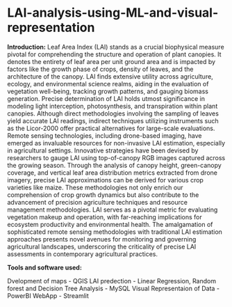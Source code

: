 # LAI-analysis-using-ML-and-visual-representation

**Introduction:**
Leaf Area Index (LAI) stands as a crucial biophysical measure pivotal for comprehending the structure and operation of plant canopies. It denotes the entirety of leaf area per unit ground area and is impacted by factors like the growth phase of crops, density of leaves, and the architecture of the canopy. LAI finds extensive utility across agriculture, ecology, and environmental science realms, aiding in the evaluation of vegetation well-being, tracking growth patterns, and gauging biomass generation. Precise determination of LAI holds utmost significance in modeling light interception, photosynthesis, and transpiration within plant canopies. Although direct methodologies involving the sampling of leaves yield accurate LAI readings, indirect techniques utilizing instruments such as the Licor-2000 offer practical alternatives for large-scale evaluations. Remote sensing technologies, including drone-based imaging, have emerged as invaluable resources for non-invasive LAI estimation, especially in agricultural settings. Innovative strategies have been devised by researchers to gauge LAI using top-of-canopy RGB images captured across the growing season. Through the analysis of canopy height, green-canopy coverage, and vertical leaf area distribution metrics extracted from drone imagery, precise LAI approximations can be derived for various crop varieties like maize. These methodologies not only enrich our comprehension of crop growth dynamics but also contribute to the advancement of precision agriculture techniques and resource management methodologies. LAI serves as a pivotal metric for evaluating vegetation makeup and operation, with far-reaching implications for ecosystem productivity and environmental health. The amalgamation of sophisticated remote sensing methodologies with traditional LAI estimation approaches presents novel avenues for monitoring and governing agricultural landscapes, underscoring the criticality of precise LAI assessments in contemporary agricultural practices.

**Tools and software used:**

Dvelopment of maps - QGIS
LAI predection - Linear Regression, Random forest and Decision Tree
Analysis - MySQL
Visual Representaion of Data - PowerBI
WebApp - Streamlit
